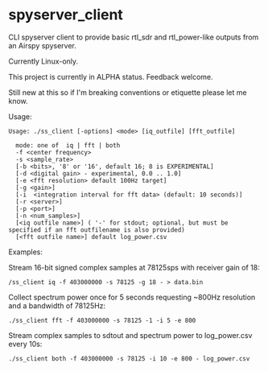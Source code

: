 # spyserver_client
CLI spyserver client to provide basic rtl_sdr and rtl_power-like outputs from an Airspy spyserver.

Currently Linux-only.

This project is currently in ALPHA status. Feedback welcome.

Still new at this so if I'm breaking conventions or etiquette please let me know.

Usage:
```
Usage: ./ss_client [-options] <mode> [iq_outfile] [fft_outfile]

  mode: one of  iq | fft | both
  -f <center frequency>
  -s <sample_rate>
  [-b <bits>, '8' or '16', default 16; 8 is EXPERIMENTAL]
  [-d <digital gain> - experimental, 0.0 .. 1.0]
  [-e <fft resolution> default 100Hz target]
  [-g <gain>]
  [-i  <integration interval for fft data> (default: 10 seconds)]
  [-r <server>]
  [-p <port>]
  [-n <num_samples>]
  [<iq outfile name>] ( '-' for stdout; optional, but must be specified if an fft outfilename is also provided)
  [<fft outfile name>] default log_power.csv
```

Examples:

Stream 16-bit signed complex samples at 78125sps with receiver gain of 18:
```
/ss_client iq -f 403000000 -s 78125 -g 18 - > data.bin
```

Collect spectrum power once for 5 seconds requesting ~800Hz resolution and a bandwidth of 78125Hz:
```
./ss_client fft -f 403000000 -s 78125 -1 -i 5 -e 800
```

Stream complex samples to sdtout and spectrum power to log_power.csv every 10s:
```
./ss_client both -f 403000000 -s 78125 -i 10 -e 800 - log_power.csv
```
